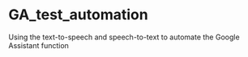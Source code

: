 # GA_test_automation
Using the text-to-speech and speech-to-text to automate the Google Assistant function
